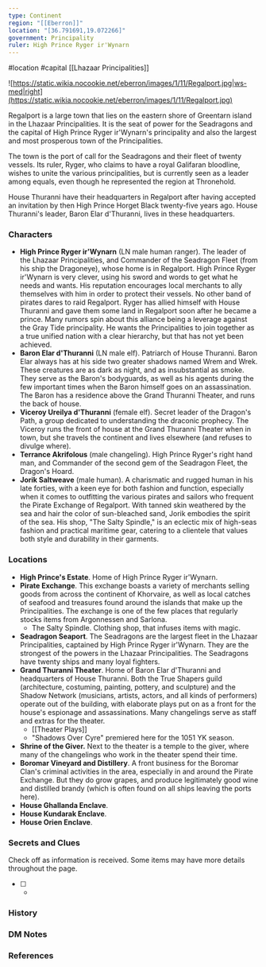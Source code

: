 ```yaml
---
type: Continent
region: "[[Eberron]]"
location: "[36.791691,19.072266]"
government: Principality
ruler: High Prince Ryger ir'Wynarn
---
```

 #location #capital [[Lhazaar Principalities]]

![https://static.wikia.nocookie.net/eberron/images/1/11/Regalport.jpg|ws-med|right](https://static.wikia.nocookie.net/eberron/images/1/11/Regalport.jpg)

Regalport is a large town that lies on the eastern shore of Greentarn island in the Lhazaar Principalities. It is the seat of power for the Seadragons and the capital of High Prince Ryger ir'Wynarn's principality and also the largest and most prosperous town of the Principalities.

The town is the port of call for the Seadragons and their fleet of twenty vessels. Its ruler, Ryger, who claims to have a royal Galifaran bloodline, wishes to unite the various principalities, but is currently seen as a leader among equals, even though he represented the region at Thronehold.

House Thuranni have their headquarters in Regalport after having accepted an invitation by then High Prince Horget Black twenty-five years ago. House Thuranni's leader, Baron Elar d'Thuranni, lives in these headquarters.

### Characters

* **High Prince Ryger ir'Wynarn** (LN male human ranger). The leader of the Lhazaar Principalities, and Commander of the Seadragon Fleet (from his ship the Dragoneye), whose home is in Regalport. High Prince Ryger ir'Wynarn is very clever, using his sword and words to get what he needs and wants. His reputation encourages local merchants to ally themselves with him in order to protect their vessels. No other band of pirates dares to raid Regalport. Ryger has allied himself with House Thuranni and gave them some land in Regalport soon after he became a prince. Many rumors spin about this alliance being a leverage against the Gray Tide principality. He wants the Principalities to join together as a true unified nation with a clear hierarchy, but that has not yet been achieved.
* **Baron Elar d'Thuranni** (LN male elf). Patriarch of House Thuranni. Baron Elar always has at his side two greater shadows named Wrem and Wrek. These creatures are as dark as night, and as insubstantial as smoke. They serve as the Baron's bodyguards, as well as his agents during the few important times when the Baron himself goes on an assassination. The Baron has a residence above the Grand Thuranni Theater, and runs the back of house.
* **Viceroy Ureilya d'Thuranni** (female elf). Secret leader of the Dragon's Path, a group dedicated to understanding the draconic prophecy. The Viceroy runs the front of house at the Grand Thuranni Theater when in town, but she travels the continent and lives elsewhere (and refuses to divulge where).
* **Terrance Akrifolous** (male changeling). High Prince Ryger's right hand man, and Commander of the second gem of the Seadragon Fleet, the Dragon's Hoard.
* **Jorik Saltweave** (male human). A charismatic and rugged human in his late forties, with a keen eye for both fashion and function, especially when it comes to outfitting the various pirates and sailors who frequent the Pirate Exchange of Regalport. With tanned skin weathered by the sea and hair the color of sun-bleached sand, Jorik embodies the spirit of the sea. His shop, "The Salty Spindle," is an eclectic mix of high-seas fashion and practical maritime gear, catering to a clientele that values both style and durability in their garments.

### Locations

* **High Prince's Estate**. Home of High Prince Ryger ir'Wynarn.
* **Pirate Exchange**. This exchange boasts a variety of merchants selling goods from across the continent of Khorvaire, as well as local catches of seafood and treasures found around the islands that make up the Principalities. The exchange is one of the few places that regularly stocks items from Argonnessen and Sarlona.
	* The Salty Spindle. Clothing shop, that infuses items with magic.
* **Seadragon Seaport**. The Seadragons are the largest fleet in the Lhazaar Principalities, captained by High Prince Ryger ir'Wynarn. They are the strongest of the powers in the Lhazaar Principalities. The Seadragons have twenty ships and many loyal fighters.
* **Grand Thuranni Theater**. Home of Baron Elar d'Thuranni and headquarters of House Thuranni. Both the True Shapers guild (architecture, costuming, painting, pottery, and sculpture) and the Shadow Network (musicians, artists, actors, and all kinds of performers) operate out of the building, with elaborate plays put on as a front for the house's espionage and assassinations. Many changelings serve as staff and extras for the theater.
	* [[Theater Plays]]
	* "Shadows Over Cyre" premiered here for the 1051 YK season.
* **Shrine of the Giver.** Next to the theater is a temple to the giver, where many of the changelings who work in the theater spend their time.
* **Boromar Vineyard and Distillery**. A front business for the Boromar Clan's criminal activities in the area, especially in and around the Pirate Exchange. But they do grow grapes, and produce legitimately good wine and distilled brandy (which is often found on all ships leaving the ports here).
* **House Ghallanda Enclave**.
* **House Kundarak Enclave**.
* **House Orien Enclave**.

### Secrets and Clues
Check off as information is received. Some items may have more details throughout the page.

 - [ ] -

### History



### DM Notes



### References
